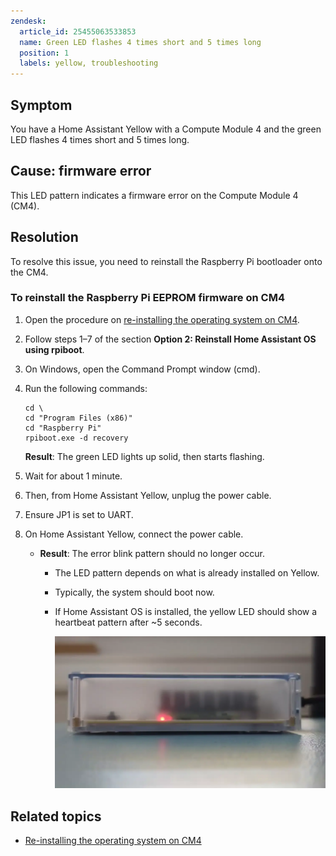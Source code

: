 ```yaml
---
zendesk:
  article_id: 25455063533853
  name: Green LED flashes 4 times short and 5 times long
  position: 1
  labels: yellow, troubleshooting
---
```


## Symptom

You have a Home Assistant Yellow with a Compute Module 4 and the green LED flashes 4 times short and 5 times long.

## Cause: firmware error

This LED pattern indicates a firmware error on the Compute Module 4 (CM4).

## Resolution

To resolve this issue, you need to reinstall the Raspberry Pi bootloader onto the CM4.

### To reinstall the Raspberry Pi EEPROM firmware on CM4

1. Open the procedure on [re-installing the operating system on CM4](/hc/en-us/articles/25484982657309-Reinstall-the-Home-Assistant-Operating-System-on-Raspberry-Pi-CM4).
2. Follow steps 1–7 of the section **Option 2: Reinstall Home Assistant OS using rpiboot**.
3. On Windows, open the Command Prompt window (cmd).
4. Run the following commands:

    ```text
    cd \
    cd "Program Files (x86)"
    cd "Raspberry Pi"
    rpiboot.exe -d recovery
    ```

    **Result**: The green LED lights up solid, then starts flashing.

5. Wait for about 1 minute.
6. Then, from Home Assistant Yellow, unplug the power cable.
7. Ensure JP1 is set to UART.
8. On Home Assistant Yellow, connect the power cable.
   - **Result**: The error blink pattern should no longer occur.
     - The LED pattern depends on what is already installed on Yellow.
     - Typically, the system should boot now.
     - If Home Assistant OS is installed, the yellow LED should show a heartbeat pattern after ~5 seconds.

       ![Clip showing the yellow LED blinking in a heartbeat pattern](/static/img/yellow/yellow_heartbeat_yellow_led.webp)

## Related topics

- [Re-installing the operating system on CM4](/hc/en-us/articles/25484982657309-Reinstall-the-Home-Assistant-Operating-System-on-Raspberry-Pi-CM4)